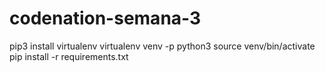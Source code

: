 # codenation-semana-3

pip3 install virtualenv
virtualenv venv -p python3
source venv/bin/activate 
pip install -r requirements.txt